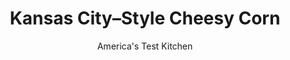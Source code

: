 ---
layout: ../../layouts/MarkdownPostLayout.astro
title: Kansas City–Style Cheesy Corn
author: America's Test Kitchen
pubDate: 2023-03-15
description: "Think of it as mac and cheese, only with corn standing in for pasta."
image_url: https://res.cloudinary.com/hksqkdlah/image/upload/ar_1:1,c_fill,dpr_2.0,f_auto,fl_lossy.progressive.strip_profile,g_faces:auto,q_auto:low,w_344/SFS_KansasCityStyleCheesyCorn-4_lbjcsx
tags: ["Side Dishes","American","Cheese","Casseroles","Thanksgiving","Cookbook Collection"]
calories: 2557
protein: 15
carbohydrates: 13
fats: 
fiber: 1
ingredients: ["2 slices, bacon, cut into ½-inch pieces","4 ears, corn, kernels cut from cobs (3 cups)","4 ounces, ham steak, cut into ½-inch pieces","1 cup, whole milk","8 ounces, cream cheese","1 teaspoon, granulated garlic","1/2 teaspoon, table salt","1/2 teaspoon, pepper","1/4 teaspoon, cayenne pepper","6 ounces yellow, cheddar cheese, shredded (1½ cups), divided"]
serves: 8
time: "40 minutes"
instructions: ["Adjust oven rack 6 inches from broiler element and heat broiler. Cook bacon in large saucepan over medium heat until crispy, 5 to 7 minutes. Add corn, ham, milk, cream cheese, granulated garlic, salt, pepper, and cayenne to saucepan, breaking up cream cheese with rubber spatula. Cook, stirring occasionally, until cream cheese is melted and mixture just begins to bubble at edges of saucepan, 8 to 10 minutes (mixture will be liquid-y).","Off heat, stir in 1 cup cheddar until melted, about 30 seconds. Transfer corn mixture to 1½-quart broiler-safe baking dish and top with remaining ½ cup cheddar. Broil until cheese is spotty brown, about 3 minutes. Serve immediately."]
nutrition: ["330 mg Potassium","275 mg Phosphorus","233 mg Calcium","36 mg Magnesium","713 mg Sodium","1 mg Zinc","23 g Fat","1 mg Niacin (B3)","6 g Monounsaturated","1 g Polyunsaturated","3 mg Vitamin C","74 mg Cholesterol","12 g Saturated","1 g Fiber","33 µg Folate (food)","5 g Sugars","2 µg Vitamin K","101 g Water","13 g Carbs","33 µg Folate equivalent (total)","15 g Protein","189 µg Vitamin A","319 kcal Energy","2557 calories"]
notes: "Frozen corn can be substituted for the fresh corn, if desired. A 14-ounce bag of frozen kernels will yield 3 cups. You will need a broiler-safe 1½-quart baking dish for this recipe. Do not use a Pyrex dish; it is not broiler-safe."
---